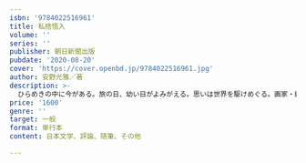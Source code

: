 ```yaml
---
isbn: '9784022516961'
title: 私捨悟入
volume: ''
series: ''
publisher: 朝日新聞出版
pubdate: '2020-08-20'
cover: 'https://cover.openbd.jp/9784022516961.jpg'
author: 安野光雅／著
description: >-
  ひらめきの中に今がある。旅の日、幼い日がよみがえる。思いは世界を駆けめぐる。画家・絵本作家にして名エッセイストの著者が、独自の視点でとらえた森羅万象をつづる。軍隊に行ったころの話、森鴎外の『椋鳥通信』、数学の天才、大志の歌、津和野弁の日本国憲法、オランダのスケベニンゲン、河盛好蔵の文章、西洋からくり人形「オートマタ」、中国の明言、ロダンの作品、シチリアの老人、ピカソの絵、パリで会った女性、「本当にあった」珍談、ゴッホの生家、田舎で教師をしていたころ、美術館での囲碁教室、インスタ映え、『線路は続くよどこまでも』、年寄りの練習、中国の占い、トイレのドア、池上彰、ピサの斜塔、津和野の美人一家、生家の宿屋……書き留めたミニエッセイ317編を収録。1980年の『算私語録』以来、『散語拾語』『村の広場』『語前語後』『忙中閑語』と書き継いできた名物エッセイのシリーズ最新刊。
price: '1600'
genre: ''
target: 一般
format: 単行本
content: 日本文学、評論、随筆、その他

---
```

